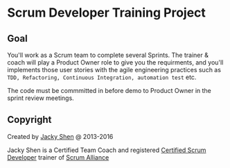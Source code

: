 Scrum Developer Training Project
================================


## Goal

You'll work as a Scrum team to complete several Sprints. The trainer & coach will play a Product Owner role to give you the requirments, and you'll implements those user stories with the agile engineering practices such as `TDD, Refactoring, Continuous Integration, automation test` etc.

The code must be commmitted in before demo to Product Owner in the sprint review meetings.




## Copyright

Created by [Jacky Shen](http://www.jackyshen.com/about-me) @ 2013-2016

Jacky Shen is a Certified Team Coach and registered [Certified Scrum Developer](http://www.uperform.cn) trainer of [Scrum Alliance](http://scrumalliance.org)


